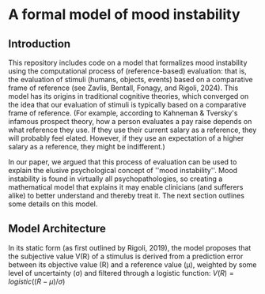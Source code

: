 

# A formal model of mood instability

## Introduction 
This repository includes code on a model that formalizes mood instability using the computational process of (reference-based) evaluation: that is, the evaluation of stimuli (humans, objects, events) based on a comparative frame of reference (see Zavlis, Bentall, Fonagy, and Rigoli, 2024). This model has its origins in traditional cognitive theories, which converged on the idea that our evaluation of stimuli is typically based on a comparative frame of reference. (For example, according to Kahneman & Tversky's infamous prospect theory, how a person evaluates a pay raise depends on what reference they use. If they use their current salary as a reference, they will probably feel elated. However, if they use an expectation of a higher salary as a reference, they might be indifferent.) 

In our paper, we argued that this process of evaluation can be used to explain the elusive psychological concept of ''mood instability''. Mood instability is found in virtually all psychopathologies, so creating a mathematical model that explains it may enable clinicians (and sufferers alike) to better understand and thereby treat it. The next section outlines some details on this model. 

## Model Architecture
In its static form (as first outlined by Rigoli, 2019), the model proposes that the subjective value V(R) of a stimulus is derived from a prediction error between its objective value (R) and a reference value (μ), weighted by some level of uncertainty (σ) and filtered through a logistic function: 
$V(R)=logistic((R-μ)/σ)$
